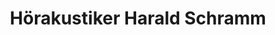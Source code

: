 ---
title: "Hörakustiker Harald Schramm"
url: /wilster/hoerakustiker-harald-schramm/
shop: Hörgeräte
---